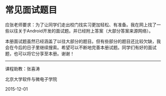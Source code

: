 # 常见面试题目
应张老师要求：为了让同学们走出校门找实习更加轻松、有准备。我在网上找了一些以往关于Android开发的面试题。并已经附上答案（大部分答案来源网络）。

本册面试题虽然已经涵盖了以往大部分的题目。但有些部分的题目还比较欠缺，我会在今后的日子里继续搜索。希望可以不断地完善本册试题。同学们有好的面试题，也可以将它分享至本册。谢谢！

----
课程助教：张喜涛

北京大学软件与微电子学院

2015-12-01